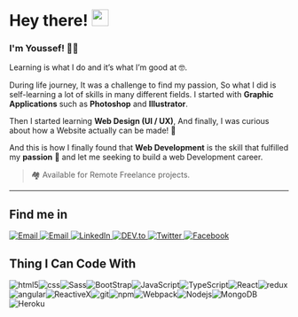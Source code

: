 # Hey there! <img src="https://raw.githubusercontent.com/verma-anushka/verma-anushka/master/gifs/wave.gif" width="30px">

### I'm Youssef! 👨‍💻 </br>

Learning is what I do and it’s what I’m good at 🤓.

During life journey, It was a challenge to find my passion, So
what I did is self-learning a lot of skills in many different fields.
I started with **Graphic Applications** such as **Photoshop** and **Illustrator**.

Then I started learning **Web Design (UI / UX)**, And finally, I was
curious about how a Website actually can be made! 🤔

And this is how I finally found that **Web Development** is the skill
that fulfilled my **passion** 💪 and let me seeking to build a web
Development career.

> 🏘️ Available for Remote Freelance projects.

---

## Find me in

<!-- Website -->
<a href="https://youssefzidan.netlify.app/" target="_blank">
    <img src="https://img.shields.io/badge/🌍 My Website -000?style=flat-square" alt="Email">
</a>
<!-- Gmail -->
<a href="mailto:youssefzidan2200@gmail.com" target="_blank">
    <img src="https://img.shields.io/badge/-Gmail-c14438?style=flat-square&logo=Gmail&logoColor=white" alt="Email">
</a>
<!-- Linked in -->
<a href="https://www.linkedin.com/in/youssefzidan/" target="_blank">
    <img src="https://img.shields.io/badge/LinkedIn-%230077B5.svg?&style=flat-square&logo=linkedin&logoColor=white" alt="LinkedIn">
</a>
<!-- Dev.to -->
<a href="https://dev.to/youssefzidan" target="_blank">
    <img src="https://img.shields.io/badge/Dev-%230A0A0A.svg?&style=flat-square&logo=DEV.to&logoColor=white" alt="DEV.to">
</a>
<!-- Twitter -->
<a href="https://twitter.com/YoussefZidanDev" target="_blank">
    <img src="https://img.shields.io/badge/-Twitter-1ca0f1?style=flat-square&labelColor=1ca0f1&logo=twitter&logoColor=white" alt="Twitter">
</a>
<!-- Facebook -->
<a href="https://www.facebook.com/Youssef.Zidan.A" target="_blank">
    <img src="https://img.shields.io/badge/-Facebook-1ca0f1?style=flat-square&labelColor=1ca0f1&logo=facebook&logoColor=white" alt="Facebook">
</a>

## Thing I Can Code With

<img alt="html5" src="https://img.shields.io/badge/-HTML5-E34F26?style=flat-square&logo=html5&logoColor=white" /><img alt="css" src="https://img.shields.io/badge/-CSS3-blue?style=flat-square&logo=css3&logoColor=white" /><img alt="Sass" src="https://img.shields.io/badge/-Sass-CC6699?style=flat-square&logo=sass&logoColor=white" /><img alt="BootStrap" src="https://img.shields.io/badge/Bootstrap-563D7C?style=flat-square&logo=bootstrap&logoColor=white" /><img alt="JavaScript" src="https://img.shields.io/badge/JavaScript-yellow?style=flat-square&logo=javascript&logoColor=white" ><img alt="TypeScript" src="https://img.shields.io/badge/-TypeScript-007ACC?style=flat-square&logo=typescript&logoColor=white" ><img alt="React" src="https://img.shields.io/badge/-React-45b8d8?style=flat-square&logo=react&logoColor=white" /><img alt="redux" src="https://img.shields.io/badge/-Redux-764ABC?style=flat-square&logo=redux&logoColor=white" /><img alt="angular" src="https://img.shields.io/badge/-Angular-DD0031?style=flat-square&logo=angular&logoColor=white" /><img alt="ReactiveX" src="https://img.shields.io/badge/-RxJs-B7178C?style=flat-square&logo=reactivex&logoColor=white" /><img alt="git" src="https://img.shields.io/badge/-Git-F05032?style=flat-square&logo=git&logoColor=white" /><img alt="npm" src="https://img.shields.io/badge/-NPM-CB3837?style=flat-square&logo=npm&logoColor=white" /><img alt="Webpack" src="https://img.shields.io/badge/-Webpack-8DD6F9?style=flat-square&logo=webpack&logoColor=black" /><img alt="Nodejs" src="https://img.shields.io/badge/-Nodejs-43853d?style=flat-square&logo=Node.js&logoColor=white" /><img alt="MongoDB" src="https://img.shields.io/badge/-MongoDB-13aa52?style=flat-square&logo=mongodb&logoColor=white" /><img alt="Heroku" src="https://img.shields.io/badge/-Heroku-430098?style=flat-square&logo=heroku&logoColor=white" />
